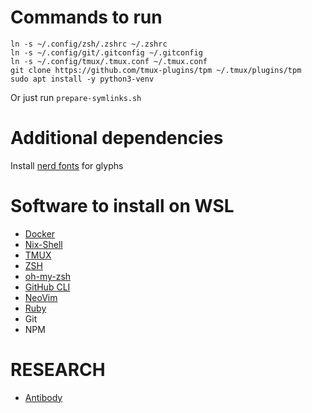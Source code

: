 # Commands to run

```shell
ln -s ~/.config/zsh/.zshrc ~/.zshrc
ln -s ~/.config/git/.gitconfig ~/.gitconfig
ln -s ~/.config/tmux/.tmux.conf ~/.tmux.conf
git clone https://github.com/tmux-plugins/tpm ~/.tmux/plugins/tpm
sudo apt install -y python3-venv
```

Or just run `prepare-symlinks.sh`

# Additional dependencies

Install [nerd fonts](https://github.com/ryanoasis/nerd-fonts/releases/download/v3.3.0/CascadiaMono.zip) for glyphs

# Software to install on WSL

 - [Docker](https://docs.docker.com/engine/install/)
 - [Nix-Shell](https://nixos.org/download/)
 - [TMUX](https://github.com/tmux/tmux/wiki/Installing)
 - [ZSH](https://www.zsh.org/)
 - [oh-my-zsh](https://github.com/ohmyzsh/ohmyzsh)
 - [GitHub CLI](https://github.com/cli/cli)
 - [NeoVim](https://github.com/neovim/neovim/blob/master/INSTALL.md#appimage-universal-linux-package)
 - [Ruby](https://www.ruby-lang.org/en/documentation/installation/#apt)
 - Git
 - NPM

# RESEARCH

 - [Antibody](https://github.com/getantibody/antibody)

